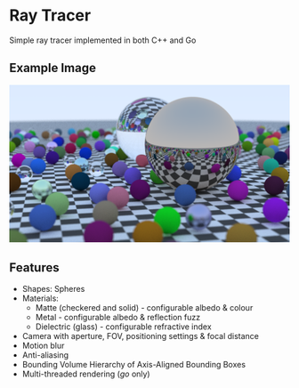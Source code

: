 # Ray Tracer
Simple ray tracer implemented in both C++ and Go

## Example Image
![example image](https://raw.githubusercontent.com/brrm/raytracer/master/example.png)

## Features
- Shapes: Spheres
- Materials:
	- Matte (checkered and solid) - configurable albedo & colour 
	- Metal - configurable albedo & reflection fuzz
	- Dielectric (glass) - configurable refractive index
- Camera with aperture, FOV, positioning settings & focal distance
- Motion blur
- Anti-aliasing
- Bounding Volume Hierarchy of Axis-Aligned Bounding Boxes
- Multi-threaded rendering (*go* only)


